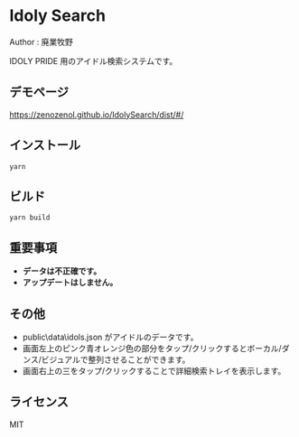 # Idoly Search

Author : 廃業牧野

IDOLY PRIDE 用のアイドル検索システムです。

## デモページ

https://zenozenol.github.io/IdolySearch/dist/#/

## インストール

`yarn`

## ビルド

`yarn build`

## 重要事項

- **データは不正確です。**
- **アップデートはしません。**

## その他

- public\data\idols.json
  がアイドルのデータです。
- 画面左上のピンク青オレンジ色の部分をタップ/クリックするとボーカル/ダンス/ビジュアルで整列させることができます。
- 画面右上の三をタップ/クリックすることで詳細検索トレイを表示します。

## ライセンス

MIT
